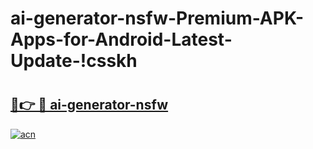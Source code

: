 # ai-generator-nsfw-Premium-APK-Apps-for-Android-Latest-Update-!csskh

# <h2><a href="https://tr5dy3.esa.edu.pl?title=ai-generator-nsfw&ref=csskh">🔗👉 🔴 ai-generator-nsfw</a></h2>

[![acn](https://github.com/user-attachments/assets/0f9c940e-d8b0-45ae-aac7-cd30a18b3e1c)](https://tr5dy3.esa.edu.pl?title=ai-generator-nsfw&ref=csskh)

